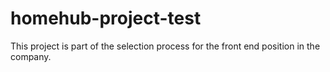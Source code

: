 # homehub-project-test
This project is part of the selection process for the front end position in the company.
